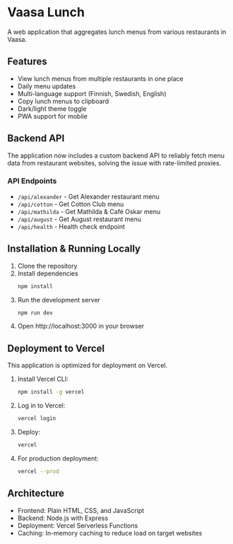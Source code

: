 # Vaasa Lunch

A web application that aggregates lunch menus from various restaurants in Vaasa.

## Features

- View lunch menus from multiple restaurants in one place
- Daily menu updates
- Multi-language support (Finnish, Swedish, English)
- Copy lunch menus to clipboard
- Dark/light theme toggle
- PWA support for mobile

## Backend API

The application now includes a custom backend API to reliably fetch menu data from restaurant websites, solving the issue with rate-limited proxies.

### API Endpoints

- `/api/alexander` - Get Alexander restaurant menu
- `/api/cotton` - Get Cotton Club menu
- `/api/mathilda` - Get Mathilda & Café Oskar menu
- `/api/august` - Get August restaurant menu
- `/api/health` - Health check endpoint

## Installation & Running Locally

1. Clone the repository
2. Install dependencies
   ```bash
   npm install
   ```
3. Run the development server
   ```bash
   npm run dev
   ```
4. Open http://localhost:3000 in your browser

## Deployment to Vercel

This application is optimized for deployment on Vercel.

1. Install Vercel CLI:
   ```bash
   npm install -g vercel
   ```

2. Log in to Vercel:
   ```bash
   vercel login
   ```

3. Deploy:
   ```bash
   vercel
   ```

4. For production deployment:
   ```bash
   vercel --prod
   ```

## Architecture

- Frontend: Plain HTML, CSS, and JavaScript
- Backend: Node.js with Express
- Deployment: Vercel Serverless Functions
- Caching: In-memory caching to reduce load on target websites
